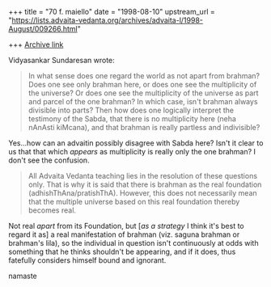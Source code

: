 +++
title = "70 f. maiello"
date = "1998-08-10"
upstream_url = "https://lists.advaita-vedanta.org/archives/advaita-l/1998-August/009266.html"

+++
[Archive link](https://lists.advaita-vedanta.org/archives/advaita-l/1998-August/009266.html)

Vidyasankar Sundaresan wrote:
>
> In what sense does one regard the world as not apart from brahman? Does
> one see only brahman here, or does one see the multiplicity of the
> universe? Or does one see the multiplicity of the universe as part and
> parcel of the one brahman? In which case, isn't brahman always divisible
> into parts? Then how does one logically interpret the testimony of the
> Sabda, that there is no multiplicity here (neha nAnAsti kiMcana), and that
> brahman is really partless and indivisible?
>

Yes...how can an advaitin possibly disagree with Sabda here?
Isn't it clear to us that that which *appears* as multiplicity
is really only the one brahman?  I don't see the confusion.

> All Advaita Vedanta teaching lies in the resolution of these questions
> only. That is why it is said that there is brahman as the real foundation
> (adhishThAna/pratishThA). However, this does not necessarily mean that the
> multiple universe based on this real foundation thereby becomes real.

Not real *apart* from its Foundation, but [*as a strategy* I think it's
best to regard it as] a real manifestation of brahman (viz. saguna
brahman
or brahman's lila), so the individual in question isn't continuously at
odds with something that he thinks shouldn't be appearing, and if it
does,
thus fatefully considers himself bound and ignorant.

namaste

